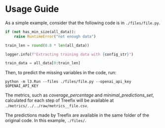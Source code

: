 # Usage Guide

As a simple example, consider that the following code is in `./files/file.py`. 

```python
if (not has_min_size(all_data)):
    raise RuntimeError("not enough data")

train_len = round(0.8 * len(all_data))

logger.info(f"Extracting training data with {config_str}")

train_data = all_data[0:train_len]
```
Then, to predict the missing variables in the code, run:

```
python -m l3.Run --files ./files/file.py --openai_api_key $OPENAI_API_KEY
```

The metrics, such as *coverage_percentage* and *minimal_predictions_set*, calculated for each step of Treefix will be available at `./metrics/../../raw/metrics__file.csv`.

The predictions made by Treefix are available in the same folder of the original code. In this example, `./files/`. 
